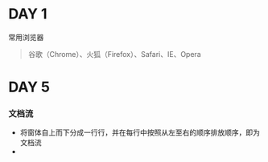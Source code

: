 # DAY 1
常用浏览器
> 谷歌（Chrome）、火狐（Firefox）、Safari、IE、Opera

# DAY 5
### 文档流
- 将窗体自上而下分成一行行，并在每行中按照从左至右的顺序排放顺序，即为文档流
- 